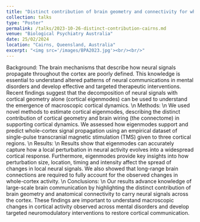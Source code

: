 ```yaml
---
title: "Distinct contribution of brain geometry and connectivity for whole-cortex communication"
collection: talks
type: "Poster"
permalink: /talks/2023-10-26-distinct-contribution-cairns.md
venue: "Biological Psychiatry Australia"
date: 25/02/2024
location: "Cairns, Queensland, Australia"
excerpt: "<img src='/images/BPA2023.jpg'><br/><br/>"
---
```


Background: The brain mechanisms that describe how neural signals propagate throughout the cortex are poorly defined. This knowledge is essential to understand altered patterns of neural communications in mental disorders and develop effective and targeted therapeutic interventions. Recent findings suggest that the decomposition of neural signals with cortical geometry alone (cortical eigenmodes) can be used to understand the emergence of macroscopic cortical dynamics. \n Methods: \n We used novel methods to estimate cortical eigenmodes, describing the distinct contribution of cortical geometry and brain wiring (the connectome) in supporting cortical dynamics. We assessed how eigenmodes support and predict whole-cortex signal propagation using an empirical dataset of single-pulse transcranial magnetic stimulation (TMS) given to three cortical regions. \n Results: \n Results show that eigenmodes can accurately capture how a local perturbation in neural activity evolves into a widespread cortical response. Furthermore, eigenmodes provide key insights into how perturbation size, location, timing and intensity affect the spread of changes in local neural signals. We also showed that long-range brain connections are required to fully account for the observed changes in whole-cortex activity. \n Conclusions: \n Our results advance knowledge of large-scale brain communication by highlighting the distinct contribution of brain geometry and anatomical connectivity to carry neural signals across the cortex. These findings are important to understand macroscopic changes in cortical activity observed across mental disorders and develop targeted neuromodulatory interventions to restore cortical communication.